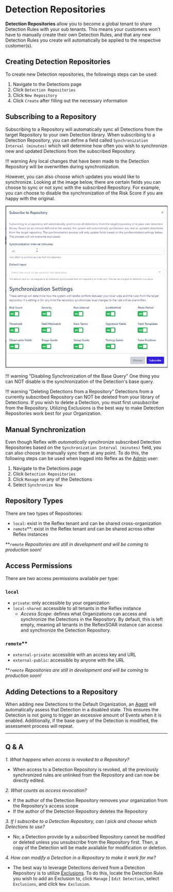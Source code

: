 # Detection Repositories
**Detection Repositories** allow you to become a global tenant to share Detection Rules with your sub tenants. This means your customers won't have to manually create their own Detection Rules, and that any new Detection Rules you create will automatically be applied to the respective customer(s).

## Creating Detection Repositories
To create new Detection repositories, the followings steps can be used:

1. Navigate to the Detections page
2. Click `Detection Repositories`
3. Click `New Repository`
3. Click `Create` after filling out the necessary information

## Subscribing to a Repository
Subscribing to a Repository will automatically sync all Detections from the target Repository to your own Detection library. When subscribing to a Detection Repository, you can define a field called `Synchronization Interval (minutes)` which will determine how often you wish to synchronize new and updated Detections from the subscribed Repository.

!!! warning
    Any local changes that have been made to the Detection Repository will be overwritten during synchronization.

However, you can also choose which updates you would like to synchronize. Looking at the image below, there are certain fields you can choose to sync or not sync with the subscribed Repository. For example, you can choose to disable the synchronization of the Risk Score if you are happy with the original.

![Synchronization settings](../img/sync-settings.png)

!!! warning "Disabling Synchronization of the Base Query"
    One thing you can NOT disable is the synchronization of the Detection's base query. 

!!! warning "Deleting Detections from a Repository"
    Detections from a currently subscribed Repository can NOT be deleted from your library of Detections. If you wish to delete a Detection, you must first unsubscribe from the Repository. Utilizing Exclusions is the best way to make Detection Repositories work best for your Organization.

## Manual Synchronization
Even though Reflex with *automatically* synchronize subscribed Detection Repositories based on the `Synchronization Interval (minutes)` field, you can also choose to manually sync them at any point. To do this, the following steps can be used when logged into Reflex as the [Admin](../users/index.md) user:

1. Navigate to the Detections page
2. Click `Detection Repositories`
3. Click `Manage` on any of the Detections
4. Select `Synchronize Now`


## Repository Types
There are two types of Repositories:

- `local`: exist in the Reflex tenant and can be shared cross-organization
- `remote`**: exist in the Reflex tenant and can be shared across other Reflex instances

***`remote` Repositories are still in development and will be coming to production soon!*

## Access Permissions
There are two access permissions available per type:

### `local`
* `private`: only accessible by your organization
* `local-shared`: accessible to all tenants in the Reflex instance
    * *Access Scope*: defines what Organizations can access and synchronize the Detections in the Repository. By default, this is left empty, meaning all tenants in the ReflexSOAR instance can access and synchronize the Detection Repository.

### `remote`**
* `external-private`: accessible with an access key and URL
* `external-public`: accessible by anyone with the URL

***`remote` Repositories are still in development and will be coming to production soon!*

## Adding Detections to a Repository
When adding new Detections to the Default Organization, an [Agent](../agents/index.md) will automatically assess that Detection in a disabled state. This ensures the Detection is not going to trigger an excessive amount of Events when it is enabled. Additionally, if the base query of the Detection is modified, the assessment process will repeat. 

---

## Q & A

*1. What happens when access is revoked to a Repository?*

* When access to a Detection Repository is revoked, all the previously synchronized rules are unlinked from the Repository and can now be directly edited.

*2. What counts as access revocation?*

* If the author of the Detection Repository removes your organization from the Repository's access scope
* If the author of the Detection Repository deletes the Repository

*3. If I subscribe to a Detection Repository, can I pick and choose which Detections to use?*

* No; a Detection provide by a subscribed Repository cannot be modified or deleted unless you unsubscribe from the Repository first. Then, a copy of the Detection will be made available for modification or deletion.

*4. How can modify a Detection in a Repository to make it work for me?*

* The best way to leverage Detections derived from a Detection Repository is to utilize [Exclusions](index.md/#exclusions). To do this, locate the Detection Rule you wish to add an Exclusion to, click `Manage` | `Edit Detection`, select `Exclusions`, and click `New Exclusion`.